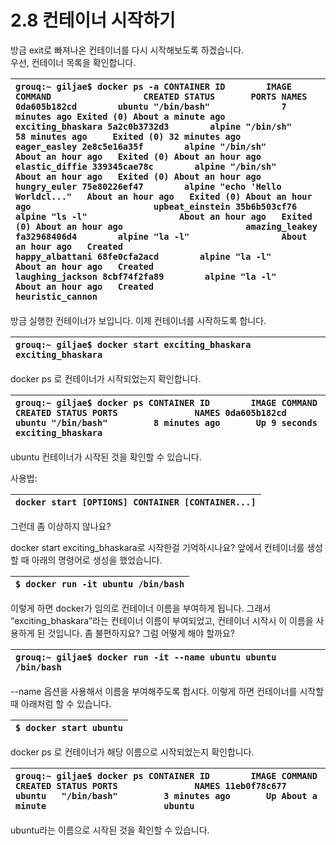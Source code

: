 # 2.8 컨테이너 시작하기

방금 exit로 빠져나온 컨테이너를 다시 시작해보도록 하겠습니다.  
우선, 컨테이너 목록을 확인합니다.

| `grouq:~ giljae$ docker ps -a CONTAINER ID        IMAGE COMMAND                  CREATED STATUS       PORTS NAMES 0da605b182cd        ubuntu "/bin/bash"              7 minutes ago Exited (0) About a minute ago                       exciting_bhaskara 5a2c0b3732d3        alpine "/bin/sh"                58 minutes ago     Exited (0) 32 minutes ago                           eager_easley 2e8c5e16a35f        alpine "/bin/sh"                About an hour ago   Exited (0) About an hour ago                        elastic_diffie 339345cae78c        alpine "/bin/sh"                About an hour ago   Exited (0) About an hour ago                        hungry_euler 75e80226ef47        alpine "echo 'Hello Worldcl..."   About an hour ago   Exited (0) About an hour ago                        upbeat_einstein 35b6b503cf76        alpine "ls -l"                  About an hour ago   Exited (0) About an hour ago                        amazing_leakey fa32968406d4        alpine "la -l"                  About an hour ago   Created                                         happy_albattani 68fe0cfa2acd        alpine "la -l"                  About an hour ago   Created                                         laughing_jackson 8cbf74f2fa89        alpine "la -l"                  About an hour ago   Created                                         heuristic_cannon` |
| :--- |


방금 실행한 컨테이너가 보입니다. 이제 컨테이너를 시작하도록 합니다.

| `grouq:~ giljae$ docker start exciting_bhaskara exciting_bhaskara` |
| :--- |


docker ps 로 컨테이너가 시작되었는지 확인합니다.

| `grouq:~ giljae$ docker ps CONTAINER ID        IMAGE COMMAND             CREATED STATUS PORTS               NAMES 0da605b182cd        ubuntu "/bin/bash"         8 minutes ago       Up 9 seconds                            exciting_bhaskara` |
| :--- |


ubuntu 컨테이너가 시작된 것을 확인할 수 있습니다. 

사용법:

| `docker start [OPTIONS] CONTAINER [CONTAINER...]` |
| :--- |


그런데 좀 이상하지 않나요?

docker start exciting\_bhaskara로 시작한걸 기억하시나요? 앞에서 컨테이너를 생성할 때 아래의 명령어로 생성을 했었습니다.

| `$ docker run -it ubuntu /bin/bash` |
| :--- |


이렇게 하면 docker가 임의로 컨테이너 이름을 부여하게 됩니다. 그래서 “exciting\_bhaskara”라는 컨테이너 이름이 부여되었고, 컨테이너 시작시 이 이름을 사용하게 된 것입니다. 좀 불편하지요? 그럼 어떻게 해야 할까요?

| `grouq:~ giljae$ docker run -it --name ubuntu ubuntu /bin/bash` |
| :--- |


--name 옵션을 사용해서 이름을 부여해주도록 합시다. 이렇게 하면 컨테이너를 시작할때 아래처럼 할 수 있습니다.

| `$ docker start ubuntu` |
| :--- |


docker ps 로 컨테이너가 해당 이름으로 시작되었는지 확인합니다.

| `grouq:~ giljae$ docker ps CONTAINER ID        IMAGE COMMAND             CREATED STATUS PORTS               NAMES 11eb0f78c677        ubuntu   "/bin/bash"         3 minutes ago       Up About a minute                       ubuntu` |
| :--- |


ubuntu라는 이름으로 시작된 것을 확인할 수 있습니다.

